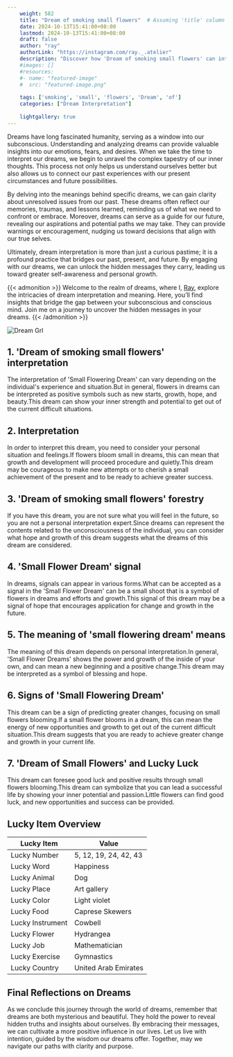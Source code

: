 ```yaml
---
    weight: 582
    title: "Dream of smoking small flowers"  # Assuming 'title' column exists
    date: 2024-10-13T15:41:00+08:00
    lastmod: 2024-10-13T15:41:00+08:00
    draft: false
    author: "ray"
    authorLink: "https://instagram.com/ray._.atelier"
    description: "Discover how 'Dream of smoking small flowers' can interpret your future and uncover its significant meanings in your life."
    #images: []
    #resources:
    #- name: "featured-image"
    #  src: "featured-image.png"
    
    tags: ['smoking', 'small', 'flowers', 'Dream', 'of']
    categories: ["Dream Interpretation"]
    
    lightgallery: true
---
```

    
Dreams have long fascinated humanity, serving as a window into our subconscious. Understanding and analyzing dreams can provide valuable insights into our emotions, fears, and desires. When we take the time to interpret our dreams, we begin to unravel the complex tapestry of our inner thoughts. This process not only helps us understand ourselves better but also allows us to connect our past experiences with our present circumstances and future possibilities.

By delving into the meanings behind specific dreams, we can gain clarity about unresolved issues from our past. These dreams often reflect our memories, traumas, and lessons learned, reminding us of what we need to confront or embrace. Moreover, dreams can serve as a guide for our future, revealing our aspirations and potential paths we may take. They can provide warnings or encouragement, nudging us toward decisions that align with our true selves.

Ultimately, dream interpretation is more than just a curious pastime; it is a profound practice that bridges our past, present, and future. By engaging with our dreams, we can unlock the hidden messages they carry, leading us toward greater self-awareness and personal growth.

{{< admonition >}}
Welcome to the realm of dreams, where I, [Ray](https://instagram.com/ray._.atelier), explore the intricacies of dream interpretation and meaning. Here, you’ll find insights that bridge the gap between your subconscious and conscious mind. Join me on a journey to uncover the hidden messages in your dreams.
{{< /admonition >}}

![Dream Grl](https://cdn.pixabay.com/photo/2017/11/02/03/35/gothic-2910057_1280.jpg "Dream Grl")

## 1. 'Dream of smoking small flowers' interpretation
The interpretation of 'Small Flowering Dream' can vary depending on the individual's experience and situation.But in general, flowers in dreams can be interpreted as positive symbols such as new starts, growth, hope, and beauty.This dream can show your inner strength and potential to get out of the current difficult situations.

## 2. Interpretation
In order to interpret this dream, you need to consider your personal situation and feelings.If flowers bloom small in dreams, this can mean that growth and development will proceed procedure and quietly.This dream may be courageous to make new attempts or to cherish a small achievement of the present and to be ready to achieve greater success.

## 3. 'Dream of smoking small flowers' forestry
If you have this dream, you are not sure what you will feel in the future, so you are not a personal interpretation expert.Since dreams can represent the contents related to the unconsciousness of the individual, you can consider what hope and growth of this dream suggests what the dreams of this dream are considered.

## 4. 'Small Flower Dream' signal
In dreams, signals can appear in various forms.What can be accepted as a signal in the 'Small Flower Dream' can be a small shoot that is a symbol of flowers in dreams and efforts and growth.This signal of this dream may be a signal of hope that encourages application for change and growth in the future.

## 5. The meaning of 'small flowering dream' means
The meaning of this dream depends on personal interpretation.In general, 'Small Flower Dreams' shows the power and growth of the inside of your own, and can mean a new beginning and a positive change.This dream may be interpreted as a symbol of blessing and hope.

## 6. Signs of 'Small Flowering Dream'
This dream can be a sign of predicting greater changes, focusing on small flowers blooming.If a small flower blooms in a dream, this can mean the energy of new opportunities and growth to get out of the current difficult situation.This dream suggests that you are ready to achieve greater change and growth in your current life.

## 7. 'Dream of Small Flowers' and Lucky Luck
This dream can foresee good luck and positive results through small flowers blooming.This dream can symbolize that you can lead a successful life by showing your inner potential and passion.Little flowers can find good luck, and new opportunities and success can be provided.

## Lucky Item Overview
| Lucky Item          | Value              |
|---------------|--------------------|
| Lucky Number        | 5, 12, 19, 24, 42, 43  |
| Lucky Word          | Happiness |
| Lucky Animal        | Dog |
| Lucky Place         | Art gallery     |
| Lucky Color         | Light violet     |
| Lucky Food          | Caprese Skewers      |
| Lucky Instrument    | Cowbell |
| Lucky Flower        | Hydrangea    |
| Lucky Job           | Mathematician       |
| Lucky Exercise      | Gymnastics  |
| Lucky Country       | United Arab Emirates    |


##  Final Reflections on Dreams

As we conclude this journey through the world of dreams, remember that dreams are both mysterious and beautiful. They hold the power to reveal hidden truths and insights about ourselves. By embracing their messages, we can cultivate a more positive influence in our lives. Let us live with intention, guided by the wisdom our dreams offer. Together, may we navigate our paths with clarity and purpose.
